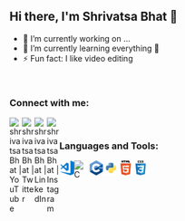 ## Hi there, I'm Shrivatsa Bhat 👋

<!--
**shrivatsaBhat/shrivatsaBhat** is a ✨ _special_ ✨ repository because its `README.md` (this file) appears on your GitHub profile.

### I'm a Student and Developer!
-->

- 🔭 I’m currently working on ...
- 🌱 I’m currently learning everything 🤣
- ⚡ Fun fact: I like video editing

<br />

### Connect with me:

<!--[<img align="left" alt="" width="22px" src="https://raw.githubusercontent.com/iconic/open-iconic/master/svg/globe.svg" />][website]-->

[<img align="left" alt="shrivatsaBhat | YouTube" width="22px" src="https://cdn.jsdelivr.net/npm/simple-icons@v3/icons/youtube.svg" />][youtube]
[<img align="left" alt="shrivatsaBhat | Twitter" width="22px" src="https://cdn.jsdelivr.net/npm/simple-icons@v3/icons/twitter.svg" />][twitter]
[<img align="left" alt="shrivatsaBhat | LinkedIn" width="22px" src="https://cdn.jsdelivr.net/npm/simple-icons@v3/icons/linkedin.svg" />][linkedin]
[<img align="left" alt="shrivatsaBhat | Instagram" width="22px" src="https://cdn.jsdelivr.net/npm/simple-icons@v3/icons/instagram.svg" />][instagram]

<br />

### Languages and Tools:

[<img align="left" alt="Visual Studio Code" width="26px" src="https://raw.githubusercontent.com/github/explore/80688e429a7d4ef2fca1e82350fe8e3517d3494d/topics/visual-studio-code/visual-studio-code.png" />][website]
[<img align="left" alt="C" width="26px" src="https://raw.githubusercontent.com/github/explore/80688e429a7d4ef2fca1e82350fe8e3517d3494d/topics/c-language/c-language.png" />][website]
[<img align="left" alt="C++" width="26px" src="https://raw.githubusercontent.com/github/explore/80688e429a7d4ef2fca1e82350fe8e3517d3494d/topics/cpp/cpp.png" />][website]
[<img align="left" alt="PYTHON" width="26px" src="https://raw.githubusercontent.com/github/explore/80688e429a7d4ef2fca1e82350fe8e3517d3494d/topics/python/python.png" />][website]
[<img align="left" alt="HTML5" width="26px" src="https://raw.githubusercontent.com/github/explore/80688e429a7d4ef2fca1e82350fe8e3517d3494d/topics/html/html.png" />][website]
[<img align="left" alt="CSS3" width="26px" src="https://raw.githubusercontent.com/github/explore/80688e429a7d4ef2fca1e82350fe8e3517d3494d/topics/css/css.png" />][website]

<br />
<br />

[website]: https://www.google.in/
[twitter]: https://twitter.com/
[youtube]: https://youtube.com/
[instagram]: https://instagram.com/
[linkedin]: https://linkedin.com/in/
